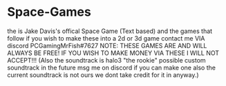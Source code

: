 # Space-Games
the is Jake Davis's offical Space Game (Text based) and the games that follow
if you wish to make these into a 2d or 3d game contact me VIA discord PCGamingMrFish#7627
NOTE: THESE GAMES ARE AND WILL ALWAYS BE FREE! IF YOU WISH TO MAKE MONEY VIA THESE I WILL NOT ACCEPT!!!
(Also the soundtrack is halo3 "the rookie" possible custom soundtrack in the future msg me on discord if you can make one also the current soundtrack is not ours we dont take credit for it in anyway.)
